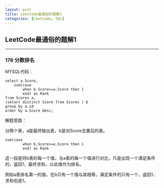 ```yaml
---
layout: post
title: LeetCode最通俗的题解1
categories: [LeetCode, SQL]
---
```


## LeetCode最通俗的题解1

---

### 178 分数排名

MYSQL代码：

```mysql
select a.Score,
    sum(case 
        when b.Score>=a.Score then 1 
        end) as Rank
from Scores a, 
(select distinct Score from Scores ) b 
group by a.id 
order by a.Score desc; 
```

解题思路：

分两个表，a是最终输出表，b是对Score去重后的表。

```mysql
sum(case 
        when b.Score>=a.Score then 1 
        end) as Rank
```

这一段是将b表的每一个值，与a表的每一个值进行对比，凡是出现一个满足条件的，返回1，最终求和，以此值作为排名。

例如a表排名第一的值，在b只有一个值与其相等，满足条件的只有一个，返回1，求和也是1。

